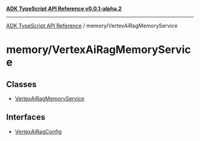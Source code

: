 [**ADK TypeScript API Reference v0.0.1-alpha.2**](../../README.md)

***

[ADK TypeScript API Reference](../../modules.md) / memory/VertexAiRagMemoryService

# memory/VertexAiRagMemoryService

## Classes

- [VertexAiRagMemoryService](classes/VertexAiRagMemoryService.md)

## Interfaces

- [VertexAiRagConfig](interfaces/VertexAiRagConfig.md)
